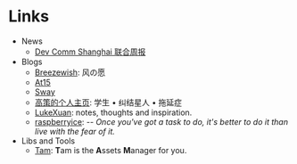 Links
===

- News
  - [Dev Comm Shanghai 联合周报](https://weekly.dongyueweb.com/)
- Blogs
  - [Breezewish](https://breeswish.org/): 风の愿
  - [At15](http://at15.github.io/pvguo/)
  - [Sway](http://swaylq.me/)
  - [高策的个人主页](http://gaocegege.com/): 学生 • 纠结星人 • 拖延症
  - [LukeXuan](https://blog.xlk.me/): notes, thoughts and inspiration.
  - [raspberryice](https://raspberryice.github.io/): _-- Once you've got a task to do, it's better to do it than live with the fear of it._
- Libs and Tools
  - [Tam](https://github.com/arrowrowe/tam): **T**am is the **A**ssets **M**anager for you.
